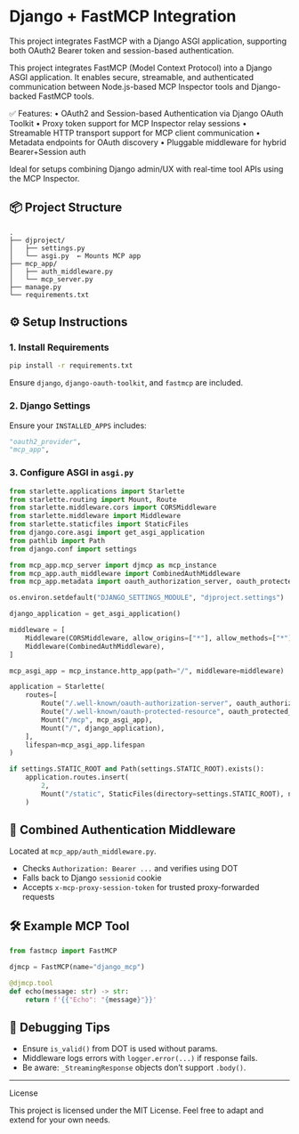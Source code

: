 
# Django + FastMCP Integration

This project integrates FastMCP with a Django ASGI application, supporting both OAuth2 Bearer token and session-based authentication.

This project integrates FastMCP (Model Context Protocol) into a Django ASGI application. It enables secure, streamable, and authenticated communication between Node.js-based MCP Inspector tools and Django-backed FastMCP tools.

✅ Features:
	•	OAuth2 and Session-based Authentication via Django OAuth Toolkit
	•	Proxy token support for MCP Inspector relay sessions
	•	Streamable HTTP transport support for MCP client communication
	•	Metadata endpoints for OAuth discovery
	•	Pluggable middleware for hybrid Bearer+Session auth

Ideal for setups combining Django admin/UX with real-time tool APIs using the MCP Inspector.

## 📦 Project Structure

```
.
├── djproject/
│   ├── settings.py
│   └── asgi.py  ← Mounts MCP app
├── mcp_app/
│   ├── auth_middleware.py
│   └── mcp_server.py
├── manage.py
└── requirements.txt
```

## ⚙️ Setup Instructions

### 1. Install Requirements

```bash
pip install -r requirements.txt
```

Ensure `django`, `django-oauth-toolkit`, and `fastmcp` are included.

### 2. Django Settings

Ensure your `INSTALLED_APPS` includes:

```python
"oauth2_provider",
"mcp_app",
```

### 3. Configure ASGI in `asgi.py`

```python
from starlette.applications import Starlette
from starlette.routing import Mount, Route
from starlette.middleware.cors import CORSMiddleware
from starlette.middleware import Middleware
from starlette.staticfiles import StaticFiles
from django.core.asgi import get_asgi_application
from pathlib import Path
from django.conf import settings

from mcp_app.mcp_server import djmcp as mcp_instance
from mcp_app.auth_middleware import CombinedAuthMiddleware
from mcp_app.metadata import oauth_authorization_server, oauth_protected_resource

os.environ.setdefault("DJANGO_SETTINGS_MODULE", "djproject.settings")

django_application = get_asgi_application()

middleware = [
    Middleware(CORSMiddleware, allow_origins=["*"], allow_methods=["*"], allow_headers=["*"]),
    Middleware(CombinedAuthMiddleware),
]

mcp_asgi_app = mcp_instance.http_app(path="/", middleware=middleware)

application = Starlette(
    routes=[
        Route("/.well-known/oauth-authorization-server", oauth_authorization_server, methods=["GET", "OPTIONS"]),
        Route("/.well-known/oauth-protected-resource", oauth_protected_resource, methods=["GET", "OPTIONS"]),
        Mount("/mcp", mcp_asgi_app),
        Mount("/", django_application),
    ],
    lifespan=mcp_asgi_app.lifespan
)

if settings.STATIC_ROOT and Path(settings.STATIC_ROOT).exists():
    application.routes.insert(
        2,
        Mount("/static", StaticFiles(directory=settings.STATIC_ROOT), name="static")
    )
```

## 🔐 Combined Authentication Middleware

Located at `mcp_app/auth_middleware.py`.

- Checks `Authorization: Bearer ...` and verifies using DOT
- Falls back to Django `sessionid` cookie
- Accepts `x-mcp-proxy-session-token` for trusted proxy-forwarded requests

## 🛠️ Example MCP Tool

```python
from fastmcp import FastMCP

djmcp = FastMCP(name="django_mcp")

@djmcp.tool
def echo(message: str) -> str:
    return f'{{"Echo": "{message}"}}'
```

## 🧪 Debugging Tips

- Ensure `is_valid()` from DOT is used without params.
- Middleware logs errors with `logger.error(...)` if response fails.
- Be aware: `_StreamingResponse` objects don’t support `.body()`.

---
License

This project is licensed under the MIT License. Feel free to adapt and extend for your own needs.